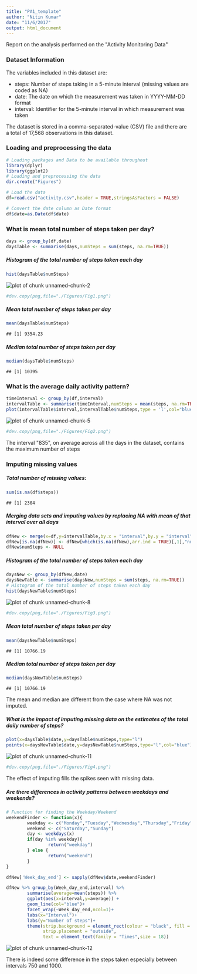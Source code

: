 ```yaml
---
title: "PA1_template"
author: "Nitin Kumar"
date: "11/6/2017"
output: html_document
---
```


Report on the analysis performed on the "Activity Monitoring Data"

### Dataset Information

The variables included in this dataset are:

* steps: Number of steps taking in a 5-minute interval (missing values are coded as NA)
* date: The date on which the measurement was taken in YYYY-MM-DD format
* interval: Identifier for the 5-minute interval in which measurement was taken

The dataset is stored in a comma-separated-value (CSV) file and there are a total of 17,568 observations in this dataset.

### Loading and preprocessing the data


```r
# Loading packages and Data to be available throughout
library(dplyr)
library(ggplot2)
# Loading and preprocessing the data
dir.create("Figures")

# Load the data
df=read.csv("activity.csv",header = TRUE,stringsAsFactors = FALSE) 

# Convert the date column as Date format
df$date=as.Date(df$date)
```

### What is mean total number of steps taken per day?


```r
days <- group_by(df,date)
daysTable <- summarise(days,numSteps = sum(steps, na.rm=TRUE))
```


##### Histogram of the total number of steps taken each day

```r
hist(daysTable$numSteps)
```

![plot of chunk unnamed-chunk-2](figure/unnamed-chunk-2-1.png)

```r
#dev.copy(png,file="./Figures/Fig1.png")
```

#####  Mean total number of steps taken per day

```r
mean(daysTable$numSteps)
```

```
## [1] 9354.23
```

##### Median total number of steps taken per day

```r
median(daysTable$numSteps)
```

```
## [1] 10395
```

### What is the average daily activity pattern?


```r
timeInterval <- group_by(df,interval)
intervalTable <- summarise(timeInterval,numSteps = mean(steps, na.rm=TRUE))
plot(intervalTable$interval,intervalTable$numSteps,type = 'l',col="blue")
```

![plot of chunk unnamed-chunk-5](figure/unnamed-chunk-5-1.png)

```r
#dev.copy(png,file="./Figures/Fig2.png")
```

The interval "835", on average across all the days in the dataset, contains the maximum number of steps

### Imputing missing values

##### Total number of missing values:

```r
sum(is.na(df$steps)) 
```

```
## [1] 2304
```

##### Merging data sets and imputing values by replacing NA with mean of that interval over all days


```r
dfNew <- merge(x=df,y=intervalTable,by.x = "interval",by.y = "interval")
dfNew[is.na(dfNew)] <- dfNew[which(is.na(dfNew),arr.ind = TRUE)[,1],"numSteps"]
dfNew$numSteps <- NULL
```

##### Histogram of the total number of steps taken each day

```r
daysNew <- group_by(dfNew,date)
daysNewTable <- summarise(daysNew,numSteps = sum(steps, na.rm=TRUE))
# Histogram of the total number of steps taken each day
hist(daysNewTable$numSteps)
```

![plot of chunk unnamed-chunk-8](figure/unnamed-chunk-8-1.png)

```r
#dev.copy(png,file="./Figures/Fig3.png")
```

#####  Mean total number of steps taken per day

```r
mean(daysNewTable$numSteps)
```

```
## [1] 10766.19
```

##### Median total number of steps taken per day

```r
median(daysNewTable$numSteps)
```

```
## [1] 10766.19
```

The mean and median are different from the case where NA was not imputed.

##### What is the impact of imputing missing data on the estimates of the total daily number of steps?

```r
plot(x=daysTable$date,y=daysTable$numSteps,type="l")
points(x=daysNewTable$date,y=daysNewTable$numSteps,type="l",col="blue")
```

![plot of chunk unnamed-chunk-11](figure/unnamed-chunk-11-1.png)

```r
#dev.copy(png,file="./Figures/Fig4.png")
```

The effect of imputing fills the spikes seen with missing data.

##### Are there differences in activity patterns between weekdays and weekends?

```r
# Function for finding the Weekday/Weekend
weekendFinder <- function(x){
        weekday <- c("Monday","Tuesday","Wednesday","Thursday","Friday")
        weekend <- c("Saturday","Sunday")
        day <- weekdays(x)
        if(day %in% weekday){
                return("weekday")
        } else {
                return("weekend")
        }
}

dfNew['Week_day_end'] <- sapply(dfNew$date,weekendFinder)

dfNew %>% group_by(Week_day_end,interval) %>% 
        summarise(average=mean(steps)) %>%
        ggplot(aes(x=interval,y=average)) +
        geom_line(col="blue")+
        facet_wrap(~Week_day_end,ncol=1)+
        labs(x="Interval")+
        labs(y="Number of steps")+
        theme(strip.background = element_rect(colour = "black", fill = "orange"),
              strip.placement = "outside",
              text = element_text(family = "Times",size = 18))
```

![plot of chunk unnamed-chunk-12](figure/unnamed-chunk-12-1.png)

There is indeed some difference in the steps taken especially between intervals 750 and 1000.












